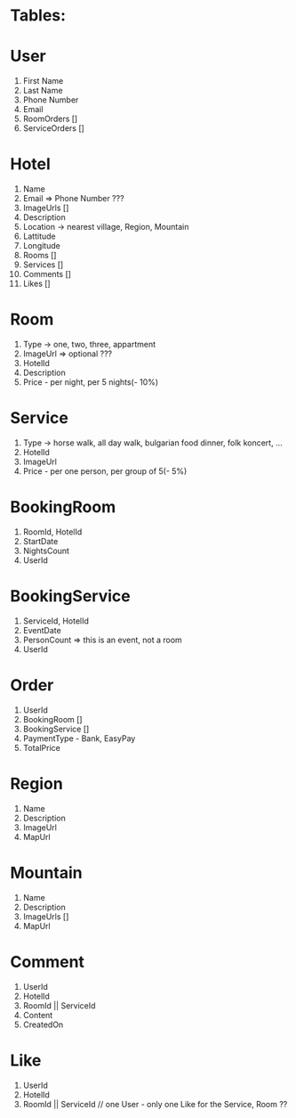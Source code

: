# Tables:

# User
1. First Name
2. Last Name
3. Phone Number
4. Email
5. RoomOrders []
6. ServiceOrders []

# Hotel
1. Name
2. Email => Phone Number ???
3. ImageUrls []
4. Description
5. Location -> nearest village, Region, Mountain
6. Lattitude
7. Longitude
8. Rooms []
9. Services []
10. Comments []
11. Likes []

# Room
1. Type -> one, two, three, appartment
2. ImageUrl => optional ???
3. HotelId
4. Description
5. Price - per night, per 5 nights(- 10%)

# Service
1. Type -> horse walk, all day walk, bulgarian food dinner, folk koncert, ...
2. HotelId
3. ImageUrl
4. Price - per one person, per group of 5(- 5%)

# BookingRoom
1. RoomId, HotelId
2. StartDate
3. NightsCount
4. UserId

# BookingService
1. ServiceId, HotelId
2. EventDate
3. PersonCount => this is an event, not a room
4. UserId

# Order
1. UserId
2. BookingRoom []
3. BookingService []
4. PaymentType - Bank, EasyPay
5. TotalPrice

# Region
1. Name
2. Description
3. ImageUrl
4. MapUrl

# Mountain
1. Name
2. Description
3. ImageUrls []
4. MapUrl

# Comment
1. UserId
2. HotelId
3. RoomId || ServiceId
4. Content
5. CreatedOn

# Like
1. UserId
2. HotelId
3. RoomId || ServiceId
// one User - only one Like for the Service, Room ??
